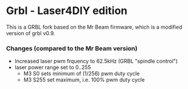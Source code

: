 # Grbl - Laser4DIY edition #


This is a GRBL fork based on the Mr Beam firmware, which is a modified version of grbl v0.9. 

### Changes (compared to the Mr Beam version)

* Increased laser pwm frquency to 62.5kHz (GRBL "spindle control")
* laser power range set to 0..255
  * M3 S0 sets minimum of (1/256) pwm duty cycle
  * M3 S255 set maximum, i.e. 100% pwm duty cycle
